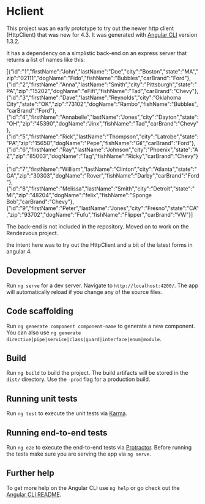 # Hclient

This project was an early prototype to try out the newer http client (HttpClient) that was new for 4.3.  It was generated with [Angular CLI](https://github.com/angular/angular-cli) version 1.3.2.


It has a dependency on a simplistic back-end on an express server that returns a list of names like this:

[{"id":"1","firstName":"John","lastName":"Doe","city":"Boston","state":"MA","zip":"02111","dogName":"Fido","fishName":"Bubbles","carBrand":"Ford"},{"id":"2","firstName":"Anna","lastName":"Smith","city":"Pittsburgh","state":"PA","zip":"15202","dogName":"eFifi","fishName":"Tad","carBrand":"Chevy"},{"id":"3","firstName":"Dave","lastName":"Reynolds","city":"Oklahoma City","state":"OK","zip":"73102","dogName":"Rambo","fishName":"Bubbles","carBrand":"Ford"},{"id":"4","firstName":"Annabelle","lastName":"Jones","city":"Dayton","state":"OH","zip":"45390","dogName":"Jinx","fishName":"Tad","carBrand":"Chevy"},{"id":"5","firstName":"Rick","lastName":"Thompson","city":"Latrobe","state":"PA","zip":"15650","dogName":"Pepe","fishName":"Gil","carBrand":"Ford"},{"id":"6","firstName":"Ray","lastName":"Johnson","city":"Phoenix","state":"AZ","zip":"85003","dogName":"Tag","fishName":"Ricky","carBrand":"Chevy"},{"id":"7","firstName":"William","lastName":"Clinton","city":"Atlanta","state":"GA","zip":"30303","dogName":"Rover","fishName":"Darby","carBrand":"Ford"},{"id":"8","firstName":"Melissa","lastName":"Smith","city":"Detroit","state":"MI","zip":"48204","dogName":"felix","fishName":"Sponge Bob","carBrand":"Chevy"},{"id":"9","firstName":"Peter","lastName":"Jones","city":"Fresno","state":"CA","zip":"93702","dogName":"Fufu","fishName":"Flipper","carBrand":"VW"}]

The back-end is not included in the repository.  Moved on to work on the Rendezvous project.

the intent here was to try out the HttpClient and a bit of the latest forms in angular 4.  

## Development server

Run `ng serve` for a dev server. Navigate to `http://localhost:4200/`. The app will automatically reload if you change any of the source files.

## Code scaffolding

Run `ng generate component component-name` to generate a new component. You can also use `ng generate directive|pipe|service|class|guard|interface|enum|module`.

## Build

Run `ng build` to build the project. The build artifacts will be stored in the `dist/` directory. Use the `-prod` flag for a production build.

## Running unit tests

Run `ng test` to execute the unit tests via [Karma](https://karma-runner.github.io).

## Running end-to-end tests

Run `ng e2e` to execute the end-to-end tests via [Protractor](http://www.protractortest.org/).
Before running the tests make sure you are serving the app via `ng serve`.

## Further help

To get more help on the Angular CLI use `ng help` or go check out the [Angular CLI README](https://github.com/angular/angular-cli/blob/master/README.md).
